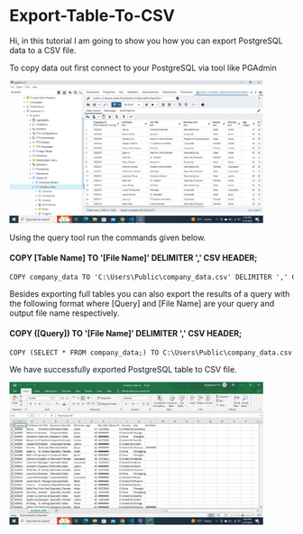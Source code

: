 # Export-Table-To-CSV
<p>Hi, in this tutorial I am going to show you how you can export PostgreSQL data to a CSV file.</p>
<p>To copy data out first connect to your PostgreSQL via tool like PGAdmin</p>
<img src="sample images/table.png" width="450">
<p>Using the query tool run the commands given below.</p>
<h4>COPY [Table Name] TO '[File Name]' DELIMITER ',' CSV HEADER;</h4>
<code><pre>COPY company_data TO 'C:\Users\Public\company_data.csv' DELIMITER ',' CSV HEADER;</pre></code>
<p>Besides exporting full tables you can also export the results of a query with the following format where [Query] and [File Name] are your query and output file name respectively.</p>
<h4>COPY ([Query]) TO '[File Name]' DELIMITER ',' CSV HEADER;</h4>
<code><pre>COPY (SELECT * FROM company_data;) TO C:\Users\Public\company_data.csv' DELIMITER ',' CSV HEADER;</pre></code>
<p>We have successfully exported PostgreSQL table to CSV file.</p>
<img src="sample images/csv.png" width="450">

